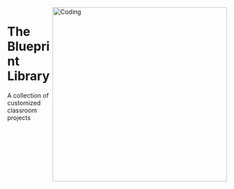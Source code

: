   <img align="right" alt="Coding" width="400" src="[https://media1.giphy.com/media/v1.Y2lkPTc5MGI3NjExN3U5ZTcyMGFhb2Y4dHBhZHBmdGhuMG9pNHcwYTR2cnEzeWg1MTNsZCZlcD12MV9pbnRlcm5hbF9naWZfYnlfaWQmY3Q9Zw/PjfAjI2RJqI3Th7NsD/giphy.gif](https://tenor.com/bo8PC.gif)">

# The Blueprint Library
A collection of customized classroom projects
